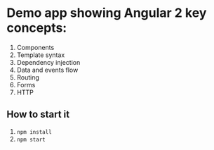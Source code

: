 # Demo app showing Angular 2 key concepts:
1. Components
1. Template syntax
1. Dependency injection
1. Data and events flow
1. Routing
1. Forms
1. HTTP

## How to start it
1. `npm install`
1. `npm start`
